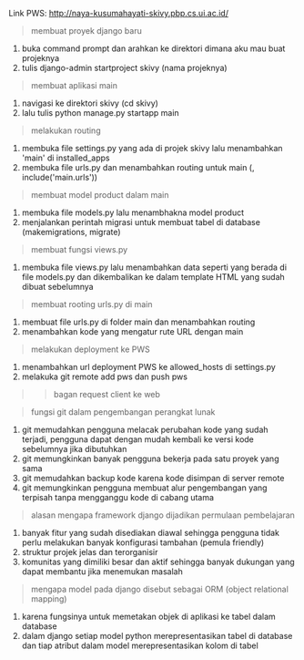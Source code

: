 Link PWS: http://naya-kusumahayati-skivy.pbp.cs.ui.ac.id/

> membuat proyek django baru
1. buka command prompt dan arahkan ke direktori dimana aku mau buat projeknya
2. tulis django-admin startproject skivy (nama projeknya)

> membuat aplikasi main
1. navigasi ke direktori skivy (cd skivy)
2. lalu tulis python manage.py startapp main

> melakukan routing
1. membuka file settings.py yang ada di projek skivy lalu menambahkan 'main' di installed_apps
2. membuka file urls.py dan menambahkan routing untuk main (, include('main.urls'))

> membuat model product dalam main
1. membuka file models.py lalu menambhakna model product
2. menjalankan perintah migrasi untuk membuat tabel di database (makemigrations, migrate)

> membuat fungsi views.py 
1. membuka file views.py lalu menambahkan data seperti yang berada di file models.py dan dikembalikan ke dalam template HTML yang sudah dibuat sebelumnya

> membuat rooting urls.py di main
1. membuat file urls.py di folder main dan menambahkan routing 
2. menambahkan kode yang mengatur rute URL dengan main

> melakukan deployment ke PWS
1. menambahkan url deployment PWS ke allowed_hosts di settings.py
2. melakuka git remote add pws dan push pws

>> bagan request client ke web

> fungsi git dalam pengembangan perangkat lunak
1. git memudahkan pengguna melacak perubahan kode yang sudah terjadi, pengguna dapat dengan mudah kembali ke versi kode sebelumnya jika dibutuhkan
2. git memungkinkan banyak pengguna bekerja pada satu proyek yang sama
3. git memudahkan backup kode karena kode disimpan di server remote
4. git memungkinkan pengguna membuat alur pengembangan yang terpisah tanpa mengganggu kode di cabang utama

> alasan mengapa framework django dijadikan permulaan pembelajaran
1. banyak fitur yang sudah disediakan diawal sehingga pengguna tidak perlu melakukan banyak konfigurasi tambahan (pemula friendly)
2. struktur projek jelas dan terorganisir
3. komunitas yang dimiliki besar dan aktif sehingga banyak dukungan yang dapat membantu jika menemukan masalah

> mengapa model pada django disebut sebagai ORM (object relational mapping)
1. karena fungsinya untuk memetakan objek di aplikasi ke tabel dalam database
2. dalam django setiap model python merepresentasikan tabel di database dan tiap atribut dalam model merepresentasikan kolom di tabel